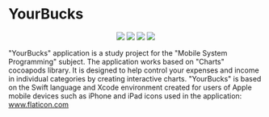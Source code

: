 # YourBucks
<p align="center">
    <img src="main_screen.png">
    <img src="expenditure_screen.png">
    <img src="income_screen.png">
    <img src="transactions_screen.png">
</p>

"YourBucks" application is a study project for the "Mobile System Programming" subject.
The application works based on "Charts" cocoapods library.
It is designed to help control your expenses and income in individual categories by creating interactive charts. 
"YourBucks" is based on the Swift language and Xcode environment created for users of Apple mobile devices such as iPhone and iPad
icons used in the application: www.flaticon.com


